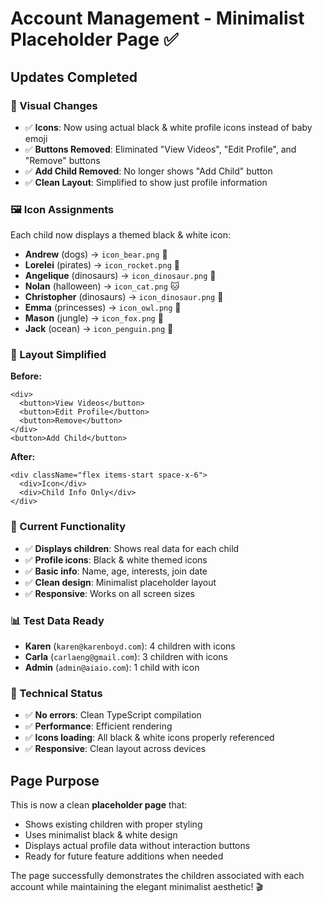 # Account Management - Minimalist Placeholder Page ✅

## **Updates Completed**

### **🎨 Visual Changes**
- ✅ **Icons**: Now using actual black & white profile icons instead of baby emoji
- ✅ **Buttons Removed**: Eliminated "View Videos", "Edit Profile", and "Remove" buttons  
- ✅ **Add Child Removed**: No longer shows "Add Child" button
- ✅ **Clean Layout**: Simplified to show just profile information

### **🖼️ Icon Assignments**
Each child now displays a themed black & white icon:
- **Andrew** (dogs) → `icon_bear.png` 🐻
- **Lorelei** (pirates) → `icon_rocket.png` 🚀  
- **Angelique** (dinosaurs) → `icon_dinosaur.png` 🦕
- **Nolan** (halloween) → `icon_cat.png` 🐱
- **Christopher** (dinosaurs) → `icon_dinosaur.png` 🦕
- **Emma** (princesses) → `icon_owl.png` 🦉
- **Mason** (jungle) → `icon_fox.png` 🦊
- **Jack** (ocean) → `icon_penguin.png` 🐧

### **📱 Layout Simplified**
**Before:**
```tsx
<div>
  <button>View Videos</button>
  <button>Edit Profile</button>
  <button>Remove</button>
</div>
<button>Add Child</button>
```

**After:**
```tsx
<div className="flex items-start space-x-6">
  <div>Icon</div>
  <div>Child Info Only</div>
</div>
```

### **🎯 Current Functionality**
- ✅ **Displays children**: Shows real data for each child
- ✅ **Profile icons**: Black & white themed icons
- ✅ **Basic info**: Name, age, interests, join date
- ✅ **Clean design**: Minimalist placeholder layout
- ✅ **Responsive**: Works on all screen sizes

### **📊 Test Data Ready**
- **Karen** (`karen@karenboyd.com`): 4 children with icons
- **Carla** (`carlaeng@gmail.com`): 3 children with icons  
- **Admin** (`admin@aiaio.com`): 1 child with icon

### **🔧 Technical Status**
- ✅ **No errors**: Clean TypeScript compilation
- ✅ **Performance**: Efficient rendering
- ✅ **Icons loading**: All black & white icons properly referenced
- ✅ **Responsive**: Clean layout across devices

## **Page Purpose**
This is now a clean **placeholder page** that:
- Shows existing children with proper styling
- Uses minimalist black & white design
- Displays actual profile data without interaction buttons
- Ready for future feature additions when needed

The page successfully demonstrates the children associated with each account while maintaining the elegant minimalist aesthetic! 🎬
